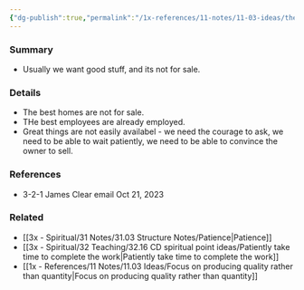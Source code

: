 ```yaml
---
{"dg-publish":true,"permalink":"/1x-references/11-notes/11-03-ideas/the-thing-you-are-looking-for-likely-is-not-for-sale/","title":"The thing you are looking for likely is not for sale","noteIcon":""}
---
```



### Summary
- Usually we want good stuff, and its not for sale.

### Details
- The best homes are not for sale. 
- THe best employees are already employed.
- Great things are not easily availabel - we need the courage to ask, we need to be able to wait patiently, we need to be able to convince the owner to sell.

### References
- 3-2-1 James Clear email Oct 21, 2023

### Related
- [[3x - Spiritual/31 Notes/31.03 Structure Notes/Patience\|Patience]]
- [[3x - Spiritual/32 Teaching/32.16 CD spiritual point ideas/Patiently take time to complete the work\|Patiently take time to complete the work]]
- [[1x - References/11 Notes/11.03 Ideas/Focus on producing quality rather than quantity\|Focus on producing quality rather than quantity]]
